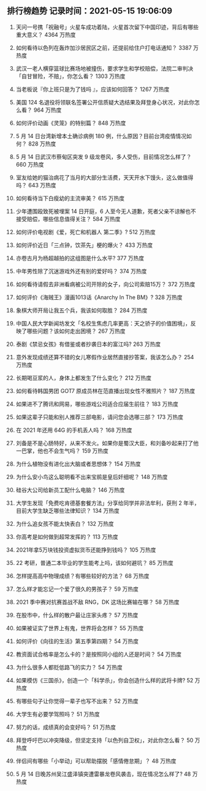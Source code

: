 
## 排行榜趋势 记录时间：2021-05-15 19:06:09
  
  1. 天问一号携「祝融号」火星车成功着陆，火星首次留下中国印迹，背后有哪些重大意义？ 4364 万热度
    
  2. 如何看待以色列在轰炸加沙居民区之前，还提前给住户打电话通知？ 3387 万热度
    
  3. 武汉一老人横穿篮球比赛场地被撞伤，要求学生和学校赔偿，法院二审判决「自甘冒险，不赔」，你怎么看？ 1303 万热度
    
  4. 当老板说『你上班只是为了钱吗 』，应该如何回答？ 1267 万热度
    
  5. 美国 124 名退役将领联名签署公开信质疑大选结果及拜登身心状况，对此你怎么看？ 964 万热度
    
  6. 如何评价动画《灵笼》的特别篇？ 848 万热度
    
  7. 5 月 14 日台湾新增本土确诊病例 180 例，什么原因？目前台湾疫情情况如何？ 828 万热度
    
  8. 5 月 14 日武汉市蔡甸区突发 9 级龙卷风，多人受伤，目前情况怎么样了？ 660 万热度
    
  9. 室友给她的猫治病花了当月的大部分生活费，天天开水下馒头，这么做值得吗？ 643 万热度
    
  10. 如何看待当下白瘦幼的主流审美？ 615 万热度
    
  11. 少年遭围殴致死被埋案 14 日开庭，6 人至今无人道歉，死者父亲不谅解也不接受赔偿，哪些信息值得关注？ 584 万热度
    
  12. 如何评价电视剧《爱，死亡和机器人 第二季》? 512 万热度
    
  13. 如何评价近日「三点钟，饮茶先」梗的爆火？ 433 万热度
    
  14. 亦卷古月为杨超越拍的这组图是什么水平? 377 万热度
    
  15. 中年男性除了沉迷游戏外还有别的爱好吗？ 374 万热度
    
  16. 如何看待请假去非洲看病被公司开除的女子，向公司索赔15万？ 372 万热度
    
  17. 如何评价《海贼王》漫画1013话《Anarchy In The BM》? 328 万热度
    
  18. 象棋大师开局让我五个兵，我该如何取胜？ 284 万热度
    
  19. 中国人民大学新闻坊发文「名校生焦虑几率更高：天之骄子的价值困境」，反映了哪些问题？该如何走出困境？ 267 万热度
    
  20. 泰剧《禁忌女孩》有借鉴或者抄袭日本的富江吗? 263 万热度
    
  21. 意外发现成绩还算不错的女儿寒假作业居然直接抄答案，我该怎么办？ 254 万热度
    
  22. 长期喝豆浆的人，身体上都发生了什么变化？ 212 万热度
    
  23. 如何看待韩国男团 GOT7 原成员林在范直播出现女性不雅照片？ 187 万热度
    
  24. 如果进不了腾讯和网易，哪些游戏公司适合应届生前往？ 183 万热度
    
  25. 如果这辈子只能和别人推荐三部电影，请问您会选哪三部？ 173 万热度
    
  26. 在 2021 年还用 64G 的手机丢人吗？ 168 万热度
    
  27. 刘备是不是心肠特好，从来不发火。如果你是蜀汉大臣，和刘备吵起来打了他一巴掌，他也不会生气吗？ 159 万热度
    
  28. 为什么植物没有进化出大脑或者思想体？ 154 万热度
    
  29. 为什么安小鸟这么聪明看不出来宝鹃是皇后奸细呢？ 148 万热度
    
  30. 硅谷大公司给新员工配什么电脑？ 146 万热度
    
  31. 大学生发现「免费吃肯德基套餐方法」分享给同学并非法牟利，获刑 2 年半，目前大学生缺乏哪些法律知识？ 134 万热度
    
  32. 为什么追女孩不能太快表白？ 132 万热度
    
  33. 你高考是如何做到超常发挥的？ 113 万热度
    
  34. 2021年拿5万块钱投资虚拟货币还能挣到钱吗？ 105 万热度
    
  35. 22 考研，普通二本毕业的学生能考上吗，该如何避坑？ 85 万热度
    
  36. 怎样提高高中物理成绩？有哪些较好的方法？ 68 万热度
    
  37. 怎么样才能忘记一个爱了很久的男孩子？ 59 万热度
    
  38. 2021 季中赛对抗赛首战不敌 RNG，DK 这场比赛输在哪？ 58 万热度
    
  39. 在股市中，什么样的散户最让庄家头疼？ 57 万热度
    
  40. 如果被证实了世界上有鬼，世界将会怎样？ 55 万热度
    
  41. 如何评价《向往的生活》第五季第四期？ 54 万热度
    
  42. 教资面试合格率是怎么卡的？是按照同小组的人还是时间？ 54 万热度
    
  43. 为什么很多人都贬低路飞的实力？ 54 万热度
    
  44. 如果模仿《三国杀》，创造一个「科学杀」，你会创造什么样的武将卡牌? 52 万热度
    
  45. 有哪些句子让你觉得一辈子也写不出来？ 52 万热度
    
  46. 大学生有必要学驾照吗？ 51 万热度
    
  47. 努力的话，成绩真的会变好吗？ 51 万热度
    
  48. 拜登呼吁巴以冲突降级，但坚定支持「以色列自卫权」，对此你怎么看？ 50 万热度
    
  49. 伴侣间有哪些「小举动」可以帮助摆脱「感情倦怠期」？ 48 万热度
    
  50. 5 月 14 日晚苏州吴江盛泽镇突遭雷暴龙卷风袭击，现在情况怎么样了? 48 万热度
    